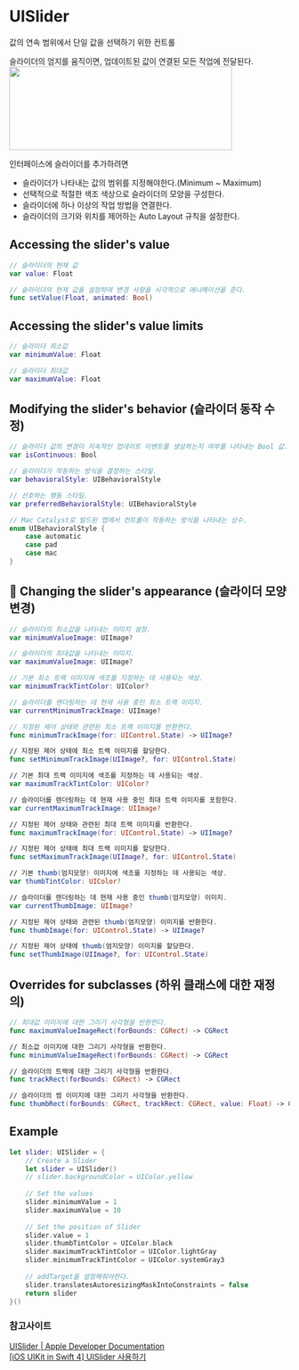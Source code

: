 # UISlider
값의 연속 범위에서 단일 값을 선택하기 위한 컨트롤

슬라이더의 엄지를 움직이면, 업데이트된 값이 연결된 모든 작업에 전달된다.    
<img src="https://user-images.githubusercontent.com/92699723/190950515-e579111c-7e57-4a00-93b1-65ef652c5889.png" width="400" height="150">

인터페이스에 슬라이더를 추가하려면
- 슬라이더가 나타내는 값의 범위를 지정해야한다.(Minimum ~ Maximum)
- 선택적으로 적절한 색조 색상으로 슬라이더의 모양을 구성한다.
- 슬라이더에 하나 이상의 작업 방법을 연결한다.
- 슬라이더의 크기와 위치를 제어하는 Auto Layout 규칙을 설정한다.

## Accessing the slider's value
```Swift
// 슬라이더의 현재 값
var value: Float

// 슬라이더의 현재 값을 설정하여 변경 사항을 시각적으로 애니메이션을 준다.
func setValue(Float, animated: Bool)
```

## Accessing the slider's value limits
```Swift
// 슬라이더 최소값
var minimumValue: Float

// 슬라이더 최대값
var maximumValue: Float
```

## Modifying the slider's behavior (슬라이더 동작 수정)
```Swift
// 슬라이더 값의 변경이 지속적인 업데이트 이벤트를 생성하는지 여부를 나타내는 Bool 값.
var isContinuous: Bool

// 슬라이더가 작동하는 방식을 결정하는 스타일.
var behavioralStyle: UIBehavioralStyle

// 선호하는 행동 스타일.
var preferredBehavioralStyle: UIBehavioralStyle

// Mac Catalyst로 빌드된 앱에서 컨트롤이 작동하는 방식을 나타내는 상수.
enum UIBehavioralStyle {
    case automatic
    case pad
    case mac
}
```

## 🔴 Changing the slider's appearance (슬라이더 모양 변경)
```Swift
// 슬라이더의 최소값을 나타내는 이미지 설정.
var minimumValueImage: UIImage?

// 슬라이더의 최대값을 나타내는 이미지.
var maximumValueImage: UIImage?

// 기본 최소 트랙 이미지에 색조를 지정하는 데 사용되는 색상.
var minimumTrackTintColor: UIColor?

// 슬라이더를 렌더링하는 데 현재 사용 중인 최소 트랙 이미지.
var currentMinimumTrackImage: UIImage?

// 지정된 제어 상태와 관련된 최소 트랙 이미지를 반환한다.
func minimumTrackImage(for: UIControl.State) -> UIImage?

// 지정된 제어 상태에 최소 트랙 이미지를 할당한다.
func setMinimumTrackImage(UIImage?, for: UIControl.State)

// 기본 최대 트랙 이미지에 색조를 지정하는 데 사용되는 색상.
var maximumTrackTintColor: UIColor?

// 슬라이더를 렌더링하는 데 현재 사용 중인 최대 트랙 이미지를 포함한다.
var currentMaximumTrackImage: UIImage?

// 지정된 제어 상태와 관련된 최대 트랙 이미지를 반환한다.
func maximumTrackImage(for: UIControl.State) -> UIImage?

// 지정된 제어 상태에 최대 트랙 이미지를 할당한다.
func setMaximumTrackImage(UIImage?, for: UIControl.State)

// 기본 thumb(엄지모양) 이미지에 색조를 지정하는 데 사용되는 색상.
var thumbTintColor: UIColor?

// 슬라이더를 렌더링하는 데 현재 사용 중인 thumb(엄지모양) 이미지.
var currentThumbImage: UIImage?

// 지정된 제어 상태와 관련된 thumb(엄지모양) 이미지를 반환한다.
func thumbImage(for: UIControl.State) -> UIImage?

// 지정된 제어 상태에 thumb(엄지모양) 이미지를 할당한다.
func setThumbImage(UIImage?, for: UIControl.State)
```

## Overrides for subclasses (하위 클래스에 대한 재정의)
```Swift
// 최대값 이미지에 대한 그리기 사각형을 반환한다.
func maximumValueImageRect(forBounds: CGRect) -> CGRect

// 최소값 이미지에 대한 그리기 사각형을 반환한다.
func minimumValueImageRect(forBounds: CGRect) -> CGRect

// 슬라이더의 트랙에 대한 그리기 사각형을 반환한다.
func trackRect(forBounds: CGRect) -> CGRect

// 슬라이더의 썸 이미지에 대한 그리기 사각형을 반환한다.
func thumbRect(forBounds: CGRect, trackRect: CGRect, value: Float) -> CGRect
```

## Example
```Swift
let slider: UISlider = {
    // Create a Slider
    let slider = UISlider()
    // slider.backgroundColor = UIColor.yellow
    
    // Set the values
    slider.minimumValue = 1
    slider.maximumValue = 10
    
    // Set the position of Slider
    slider.value = 1
    slider.thumbTintColor = UIColor.black
    slider.maximumTrackTintColor = UIColor.lightGray
    slider.minimumTrackTintColor = UIColor.systemGray3
    
    // addTarget을 설정해줘야한다.
    slider.translatesAutoresizingMaskIntoConstraints = false
    return slider
}()
```

### 참고사이트
[UISlider | Apple Developer Documentation](https://developer.apple.com/documentation/uikit/uislider)    
[[iOS UIKit in Swift 4] UISlider 사용하기](https://calmone.tistory.com/entry/iOS-UIKit-in-Swift-4-UISlider-%EC%82%AC%EC%9A%A9%ED%95%98%EA%B8%B0)
